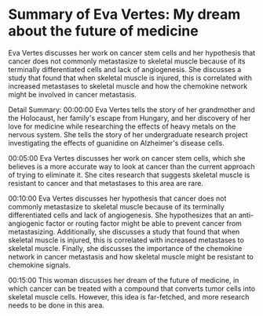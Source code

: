 # Summary of Eva Vertes: My dream about the future of medicine

Eva Vertes discusses her work on cancer stem cells and her hypothesis that cancer does not commonly metastasize to skeletal muscle because of its terminally differentiated cells and lack of angiogenesis. She discusses a study that found that when skeletal muscle is injured, this is correlated with increased metastases to skeletal muscle and how the chemokine network might be involved in cancer metastasis.

Detail Summary: 
00:00:00
Eva Vertes tells the story of her grandmother and the Holocaust, her family's escape from Hungary, and her discovery of her love for medicine while researching the effects of heavy metals on the nervous system. She tells the story of her undergraduate research project investigating the effects of guanidine on Alzheimer's disease cells.

00:05:00
Eva Vertes discusses her work on cancer stem cells, which she believes is a more accurate way to look at cancer than the current approach of trying to eliminate it. She cites research that suggests skeletal muscle is resistant to cancer and that metastases to this area are rare.

00:10:00
Eva Vertes discusses her hypothesis that cancer does not commonly metastasize to skeletal muscle because of its terminally differentiated cells and lack of angiogenesis. She hypothesizes that an anti-angiogenic factor or routing factor might be able to prevent cancer from metastasizing. Additionally, she discusses a study that found that when skeletal muscle is injured, this is correlated with increased metastases to skeletal muscle. Finally, she discusses the importance of the chemokine network in cancer metastasis and how skeletal muscle might be resistant to chemokine signals.

00:15:00
This woman discusses her dream of the future of medicine, in which cancer can be treated with a compound that converts tumor cells into skeletal muscle cells. However, this idea is far-fetched, and more research needs to be done in this area.

